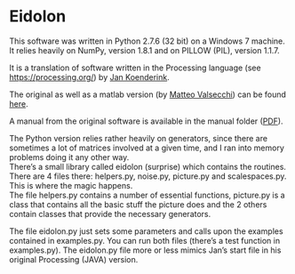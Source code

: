 # Eidolon

This software was written in Python 2.7.6 (32 bit) on a Windows 7 machine.<br/>
It relies heavily on NumPy, version 1.8.1 and on PILLOW (PIL), version 1.1.7.

It is a translation of software written in the Processing language 
(see https://processing.org/) by <a href="http://www.gestaltrevision.be/en/about-us/contact/all-contacts/45">Jan Koenderink</a>.

The original as well as a matlab version (by <a href="http://www.allpsych.uni-giessen.de/matteo/">Matteo Valsecchi</a>) can be found <a href="http://www.allpsych.uni-giessen.de/EidolonFactories/index.htm">here</a>.

A manual from the original software is available in the manual folder (<a href="https://github.com/gestaltrevision/Eidolon/blob/master/manual/Manual_1024x512_page.pdf">PDF</a>).

The Python version relies rather heavily on generators, since there are sometimes a lot of matrices involved at a given time, and I ran into memory problems doing it any other way.<br/>
There’s a small library called eidolon (surprise) which contains the routines. There are 4 files there: helpers.py, noise.py, picture.py and scalespaces.py. This is where the magic happens.<br/>
The file helpers.py contains a number of essential functions, picture.py is a class that contains all the basic stuff the picture does and the 2 others contain classes that provide the necessary generators. 

The file eidolon.py just sets some parameters and calls upon the examples contained in examples.py. You can run both files (there’s a test function in examples.py). The eidolon.py file more or less mimics Jan’s start file in his original Processing (JAVA) version.
